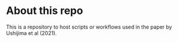 # About this repo

This is a repository to host scripts or workflows used in the paper by Ushijima et al (2021).

